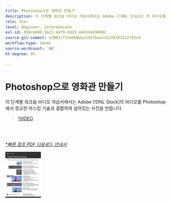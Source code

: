 ```yaml
---
title: Photoshop으로 영화관 만들기
description: 이 단계별 워크숍 비디오 자습서에서는 Adobe [!DNL Stock] 의 비디오를 Photoshop에서 정교한 마스킹 기술과 결합하여 살아있는 사진을 만듭니다
role: User
level: Beginner, Intermediate
exl-id: 858cdd40-5b23-4ef9-bdd3-e663d4d94002
source-git-commit: e3982cf31ebb0dac5927baa1352447b3222785c9
workflow-type: tm+mt
source-wordcount: '66'
ht-degree: 0%

---
```


# Photoshop으로 영화관 만들기

이 단계별 워크숍 비디오 자습서에서는 Adobe [!DNL Stock]의 비디오를 Photoshop에서 정교한 마스킹 기술과 결합하여 살아있는 사진을 만듭니다.

>[!VIDEO](https://video.tv.adobe.com/v/331002?hidetitle=true)

<br> 

[**빠른 참조 PDF 다운로드 안내서*](../quick-reference/CreatingCinemagraphswithPhotoshop.pdf)

[![빠른 참조 안내서의 첫 페이지 이미지](assets/CreatingCinemagraphswithPhotoshopPage1.png)](../quick-reference/CreatingCinemagraphswithPhotoshop.pdf)
